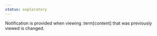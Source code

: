 ```yaml
---
status: exploratory
---
```


Notification is provided when viewing :term[content] that was previously viewed is changed.
